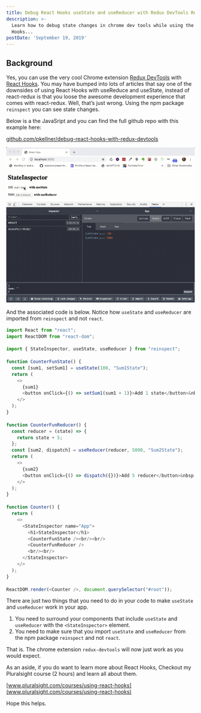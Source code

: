 ```yaml
---
title: Debug React Hooks useState and useReducer with Redux DevTools Redux Support
description: >-
  Learn how to debug state changes in chrome dev tools while using the React
  Hooks...
postDate: 'September 19, 2019'
---
```

## **Background**

Yes, you can use the very cool Chrome extension [Redux DevTools](https://chrome.google.com/webstore/detail/redux-devtools/lmhkpmbekcpmknklioeibfkpmmfibljd?hl=en) with [React Hooks](https://reactjs.org/docs/hooks-intro.html). You may have bumped into lots of articles that say one of the downsides of using React Hooks with useReduce and useState, instead of react-redux is that you loose the awesome development experience that comes with react-redux. Well, that’s just wrong. Using the npm package `reinspect` you can see state changes.

Below is a the JavaSript and you can find the full github repo with this example here:

[github.com/pkellner/debug-react-hooks-with-redux-devtools](github.com/pkellner/debug-react-hooks-with-redux-devtools)

![Debug Example](./images/devtools-debug.gif)

And the associated code is below. Notice how `useState` and `useReducer` are imported from `reinspect` and not `react`.

```js 
import React from "react";
import ReactDOM from "react-dom";

import { StateInspector, useState, useReducer } from "reinspect";

function CounterFunState() {
  const [sum1, setSum1] = useState(100, "Sum1State");
  return (
    <>
      {sum1}
      <button onClick={() => setSum1(sum1 + 1)}>Add 1 state</button>&nbsp;&nbsp;<b>with useState</b>
    </>
  );
}

function CounterFunReducer() {
  const reducer = (state) => {
    return state + 5;
  };
  const [sum2, dispatch] = useReducer(reducer, 5000, "Sum2State");
  return (
    <>
      {sum2}
      <button onClick={() => dispatch({})}>Add 5 reducer</button>&nbsp;&nbsp;<b>with useReducer</b>
    </>
  );
}

function Counter() {
  return (
    <>
      <StateInspector name="App">
        <h1>StateInspector</h1>
        <CounterFunState /><br/><br/>
        <CounterFunReducer />
        <br/><br/>
      </StateInspector>
    </>
  );
}

ReactDOM.render(<Counter />, document.querySelector("#root"));
```

There are just two things that you need to do in your code to make `useState` and `useReducer` work in your app.

1. You need to surround your components that include `useState` and `useReducer` with the `<StateInspector>` element.
2. You need to make sure that you import `useState` and `useReducer` from the npm package `reinspect` and not `react`.

That is. The chrome extension `redux-devtools` will now just work as you would expect.

As an aside, if you do want to learn more about React Hooks, Checkout my Pluralsight course (2 hours) and learn all about them.

[www.pluralsight.com/courses/using-react-hooks](www.pluralsight.com/courses/using-react-hooks)

Hope this helps.
